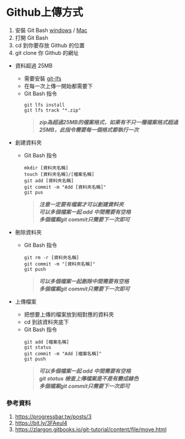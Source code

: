 # Github上傳方式
1. 安裝 Git Bash     [windows](https://gitforwindows.org/)  /  [Mac](https://git-scm.com/download/mac)
2. 打開 Git Bash 
3. cd 到你要存放 Github 的位置
4. git clone 你 Github 的網址


* 資料超過 25MB 
	* 需要安裝 [git-lfs](https://git-lfs.github.com/)  
	* 在每一次上傳一開始都需要下 
	* Git Bash 指令  
	 	```linux 
		git lfs install
		git lfs track "*.zip"
	 	```  
 		>**_zip為超過25MB的檔案格式，如果有不只一種檔案格式超過25MB，此指令需要每一個格式都執行一次_** 


* 創建資料夾  
	* Git Bash 指令  
		```linux
		mkdir [資料夾名稱]  
		touch [資料夾名稱]/[檔案名稱]     
		git add [資料夾名稱]  
		git commit -m "Add [資料夾名稱]"      
		git pus
		```  
		>**_注意一定要有檔案才可以創建資料夾_**  
		>**_可以多個檔案一起 add 中間需要有空格_**   
		>**_多個檔案git commit只需要下一次即可_**

* 刪除資料夾  
	* Git Bash 指令  
		```linux
		git rm -r [資料夾名稱]  
		git commit -m "[資料夾名稱]"   
		git push
		```
		>**_可以多個檔案一起刪除中間需要有空格_**  
		>**_多個檔案git commit只需要下一次即可_**

* 上傳檔案  
	* 把想要上傳的檔案放到相對應的資料夾  
	* cd 到該資料夾底下
	* Git Bash 指令  
		```linux
		git add [檔案名稱]    
		git status    
		git commit -m "Add [檔案名稱]"  
		git push
		```
		>**_可以多個檔案一起 add 中間需要有空格_**  
		>**_git status 檢查上傳檔案是不是有變成綠色_**  
		>**_多個檔案git commit只需要下一次即可_** 
 

### 參考資料
1. https://progressbar.tw/posts/3
2. https://bit.ly/3FAeul4
3. https://zlargon.gitbooks.io/git-tutorial/content/file/move.html  
